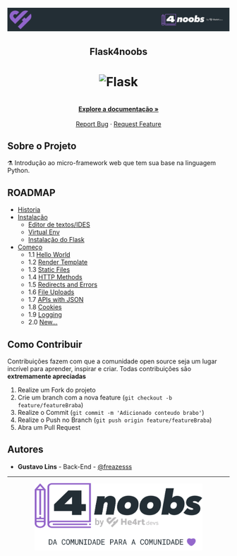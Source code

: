 
<p align="center">
  <a href="https://github.com/he4rt/4noobs" target="_blank">
    <img src="./4noobsAssets/header_4noobs.svg">
  </a>
</p>

<p align="center">
  <h2 align="center">Flask4noobs</h2>
  <h1 align="center"><img src="https://flask.palletsprojects.com/en/1.1.x/_static/flask-icon.png" alt="Flask" width="120"></h1>
  <p align="center">
    <br />
    <a href="#ROADMAP"><strong>Explore a documentação »</strong></a>
    <br />
    <br />
    <a href="https://github.com/freazesss/flask4noobs/issues/new">Report Bug</a>
    ·
    <a href="#como-contribuir">Request Feature</a>
  </p>
</p>

## Sobre o Projeto

:alembic: Introdução ao micro-framework web que tem sua base na linguagem Python.

## ROADMAP

- [Historia](./4noobsDocs/1-Historia.md)
- [Instalação](./4noobsDocs/2-Instalacao.md)
  - [Editor de textos/IDES](./4noobsDocs/2-Instalacao.md#editor-de-textosides)
  - [Virtual Env](./4noobsDocs/2-Instalacao.md#venv)
  - [Instalação do Flask](./4noobsDocs/2-Instalacao.md#instalar-o-flask)
- [Começo](./4noobsDocs/3-Comeco.md)
  - 1.1 [Hello World](./4noobsDocs/3-Comeco.md#hello-world)
  - 1.2 [Render Template](./4noobsDocs/3-Comeco.md#render-template)
  - 1.3 [Static Files](./4noobsDocs/3-Comeco.md#static-files)
  - 1.4 [HTTP Methods](./4noobsDocs/3-Comeco.md#http-methods)
  - 1.5 [Redirects and Errors](./4noobsDocs/3-Comeco.md#redirects-e-errors)
  - 1.6 [File Uploads](./4noobsDocs/3-Comeco.md#file-uploads)
  - 1.7 [APIs with JSON](./4noobsDocs/3-Comeco.md#APIs-with-JSON)
  - 1.8 [Cookies](./4noobsDocs/3-Comeco.md#Cookies)
  - 1.9 [Logging](./4noobsDocs/3-Comeco.md#Logging)
  - 2.0 [New...](./4noobsDocs/3-Comeco.md#New)
  
## Como Contribuir

Contribuições fazem com que a comunidade open source seja um lugar incrível para aprender, inspirar e criar. Todas contribuições
são **extremamente apreciadas**

1. Realize um Fork do projeto
2. Crie um branch com a nova feature (`git checkout -b feature/featureBraba`)
3. Realize o Commit (`git commit -m 'Adicionado conteudo brabo'`)
4. Realize o Push no Branch (`git push origin feature/featureBraba`)
5. Abra um Pull Request

## Autores

- **Gustavo Lins** - Back-End - [@freazesss](https://twitter.com/freazesss)

---

<p align="center">
  <a href="https://github.com/he4rt/4noobs" target="_blank">
    <img src="./4noobsAssets/footer_4noobs.svg" width="380">
  </a>
</p>
